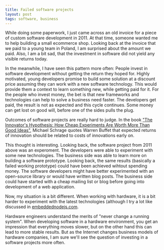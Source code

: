 ```yaml
---
title: Failed software projects
layout: post
tags: software, business
---
```

While doing some paperwork, I just came across an old invoice for a piece of custom software development in 2011. At that time, someone wanted me to help building a small ecommerce shop. Looking back at the invoice that we paid to a young team in Poland, I am surprised about the amount we paid. Also, I am a bit sad, that the investment in software did not yield any visible returns today.

In the meanwhile, I have seen this pattern more often: People invest in software development without getting the return they hoped for. Highly motivated, young developers promise to build some solution at a discount price assuming they can work with a new software technology. This would provide them a context to learn something new, while getting paid for it.  For the people who invest money,  the bet is that new frameworks and technologies can help to solve a business need faster. The developers get paid, the result is not as expected and this cycle continues. Some money can get lost on good will, before one of the sides pulls the plug.

Outcomes of software projects are really hard to judge. In the book ["The Innovator's Hypothesis: How Cheap Experiments Are Worth More Than Good Ideas"](http://www.goodreads.com/book/show/22104615-the-innovator-s-hypothesis), Michael Schrage quotes Warren Buffet that expected returns of innovation should be related to costs of innovations early on. 

This thought is interesting. Looking back, the software project from 2011 above was an experoment. The developers were able to experiment with some new technologies. The business side was able to learn more on building a software prototype. Looking back, the same results (basically a failed working prototype) could have been achieved wihtout spending money. The software developers might have better experimented with an open-source library or would have written blog posts. The business side could have started with a cheap mailing list or blog before going into development of a web application.

Now, my situation is a bit different. When working with hardware, it is a bit harder to experiment with the latest technologies (although I try a lot like discussed in [embeddednodejs.com](http://embeddednodejs.com).

Hardware engineers understand the merits of "never change a running system". When developing software in a hardware environment, you get an impression that everything moves slower, but on the other hand this can lead to more stable results. But as the Internet changes business models of hardware companies, I am sure we'll see the question of investing in a software projects more often.


